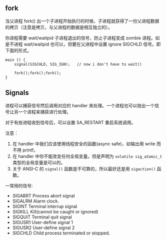 ## fork

当父进程 fork() 出一个子进程开始执行的时候，子进程就获得了一份父进程数据的拷贝（注意是拷贝，与父进程的数据是相互独立的）。

你进程需要 wait/waitpid 子进程退出的信号，防止子进程变成 zombie 进程。如是不进程 wait/waitpid 也可以，但要在父进程中设置 ignore SIGCHLD 信号。即下面的形式。

```
main () {
    signal(SIGCHLD, SIG_IGN);   // now i don't have to wait()

    fork();fork();fork();
}
```

## Signals

进程可以捕获信号然后调用对应的 handler 来处理。一个进程也可以抛出一个信号让另一个进程来捕获进行处理。

对于有些进程收到信号后，可以设置 SA_RESTART 重启系统调用。

注意：
1. 在 handler 中我们应该使用线程安全的函数(async safe)，如输出用 write 而不用 printf。
2. 在 handler 中你不能改变任何全局变量。但是声明为 `volatile sig_atomic_t` 类型的全局变量是可以的。
3. 关于 ANSI-C 的 `signal()` 函数是不可靠的，所以最好还是用 `sigaction()` 函数。

一常用的信号:

- SIGABRT       Process abort signal
- SIGALRM       Alarm clock.
- SIGINT        Terminal interrup signal
- SIGKILL       Kill(cannot be caught or ignored)
- SIGQUIT       Terminal quit signal
- SIGUSR1       User-define signal 1
- SIGUSR2       User-define signal 2
- SIGCHLD       Child process terminated or stopped.
